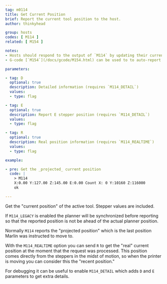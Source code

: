 ```yaml
---
tag: m0114
title: Get Current Position
brief: Report the current tool position to the host.
author: thinkyhead

group: hosts
codes: [ M114 ]
related: [ M154 ]

notes:
- Hosts should respond to the output of `M114` by updating their current position.
- G-code [`M154`](/docs/gcode/M154.html) can be used to to auto-report positions to the host, reducing serial traffic.

parameters:

- tag: D
  optional: true
  description: Detailed information (requires `M114_DETAIL`)
  values:
  - type: flag

- tag: E
  optional: true
  description: Report E stepper position (requires `M114_DETAIL`)
  values:
  - type: flag

- tag: R
  optional: true
  description: Real position information (requires `M114_REALTIME`)
  values:
  - type: flag

example:

- pre: Get the _projected_ current position
  code: |
    > M114
    X:0.00 Y:127.00 Z:145.00 E:0.00 Count X: 0 Y:10160 Z:116000
    ok

---
```


Get the "current position" of the active tool. Stepper values are included.

If `M114_LEGACY` is enabled the planner will be synchronized before reporting so that the reported position is not be ahead of the actual planner position.

Normally `M114` reports the "projected position" which is the last position Marlin was instructed to move to.

With the `M114_REALTIME` option you can send `R` to get the "real" current position at the moment that the request was processed. This position comes directly from the steppers in the midst of motion, so when the printer is moving you can consider this the "recent position."

For debugging it can be useful to enable `M114_DETAIL` which adds `D` and `E` parameters to get extra details.

